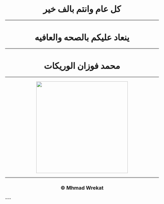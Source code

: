 <h1 align="center">
 كل عام وانتم بالف خير
</h1>

---
<h1 align="center" >
 ينعاد عليكم بالصحه والعافيه 
</h1>

---
<h1 align="center">
محمد فوزان الوريكات
</h1>

---
<p align="center">
<img width="300" src="https://emypost.com/wp-content/uploads/2020/07/446532-lIgtz-1534024277-%D8%A7%D8%B6%D8%AD%D9%89-.jpg">
</p>


---
<h3 align="center">
© Mhmad Wrekat
</h3>
---